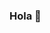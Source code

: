 ### Hola 👋

<!--
Here are some things about me:

- 🔭 I’m currently working on learning the latest in Network Automation
- 🌱 I’m currently learning about Developing Applications using Cisco Core Platforms and APIs v1.0
- 🤔 I’m looking for help with understanding complex computer science
- 💬 Ask me about anything Cisco DevNet
- 📫 How to reach me: @labeveryday
- ⚡ Fun fact: I love Python!
-->
